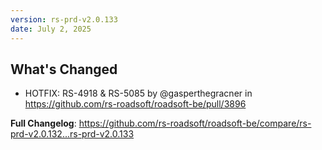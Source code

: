 ```yaml
---
version: rs-prd-v2.0.133
date: July 2, 2025
---
```


## What's Changed
* HOTFIX: RS-4918 & RS-5085 by @gasperthegracner in https://github.com/rs-roadsoft/roadsoft-be/pull/3896


**Full Changelog**: https://github.com/rs-roadsoft/roadsoft-be/compare/rs-prd-v2.0.132...rs-prd-v2.0.133
